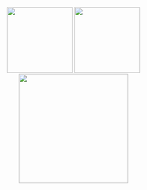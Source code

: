 <div align="center">
<img src="https://github-readme-stats.vercel.app/api?username=cyrilnapo&show_icons=true&theme=transparent&rank_icon=github&hide_border=true&show=prs_merged_percentage&hide=stars&title_color=a7eb4f&icon_color=a7eb4f&text_color=a7eb4f"height="150" />
<img src = "https://github-readme-stats.vercel.app/api/top-langs/?username=cyrilnapo&layout=compact&theme=transparent&hide_border=true&hide_progress=true&title_color=a7eb4f&icon_color=a7eb4f&text_color=a7eb4f" height="150"/>
  <img src="https://github-readme-activity-graph.vercel.app/graph?username=cyrilnapo&layout=compact&theme=github-compact&hide_border=true&hide_title=false&grid=true&line=a7eb4f&point=false&days=40" height="250"/>
</div>
